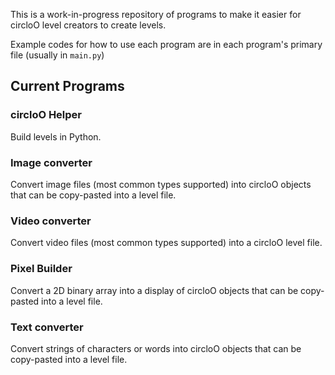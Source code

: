 This is a work-in-progress repository of programs to make it easier for circloO level creators to create levels.

Example codes for how to use each program are in each program's primary file (usually in `main.py`)


## Current Programs

### circloO Helper
Build levels in Python.

### Image converter
Convert image files (most common types supported) into circloO objects that can be copy-pasted into a level file.

### Video converter
Convert video files (most common types supported) into a circloO level file.

### Pixel Builder
Convert a 2D binary array into a display of circloO objects that can be copy-pasted into a level file.

### Text converter
Convert strings of characters or words into circloO objects that can be copy-pasted into a level file.
